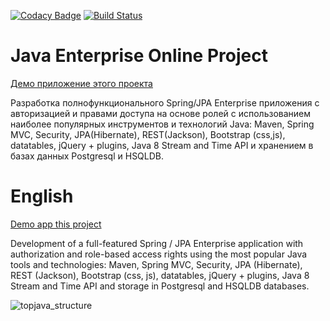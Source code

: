 [![Codacy Badge](https://api.codacy.com/project/badge/Grade/c5615985a5464592bda987bc0cd398f0)](https://app.codacy.com/gh/Space125/cm-topjava?utm_source=github.com&utm_medium=referral&utm_content=Space125/topjava&utm_campaign=Badge_Grade_Settings)
[![Build Status](https://travis-ci.org/Space125/cm-topjava.svg?branch=master)](https://travis-ci.org/Space125/cm-topjava)

Java Enterprise Online Project 
===============================

[Демо приложение этого проекта](http://cm-topjava.herokuapp.com/)

Разработка полнофункционального Spring/JPA Enterprise приложения c авторизацией и правами доступа на основе ролей с использованием наиболее популярных инструментов и технологий Java: Maven, Spring MVC, Security, JPA(Hibernate), REST(Jackson), Bootstrap (css,js), datatables, jQuery + plugins, Java 8 Stream and Time API и хранением в базах данных Postgresql и HSQLDB.

English
========

[Demo app this project](http://cm-topjava.herokuapp.com/)

Development of a full-featured Spring / JPA Enterprise application with authorization and role-based access rights using the most popular Java tools and technologies: Maven, Spring MVC, Security, JPA (Hibernate), REST (Jackson), Bootstrap (css, js), datatables, jQuery + plugins, Java 8 Stream and Time API and storage in Postgresql and HSQLDB databases.

![topjava_structure](https://user-images.githubusercontent.com/13649199/27433714-8294e6fe-575e-11e7-9c41-7f6e16c5ebe5.jpg)

    